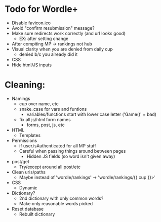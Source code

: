 # Todo for Wordle+

- Disable favicon.ico
- Avoid "confirm resubmission" message?
- Make sure redirects work correctly (and url looks good)
    - EX: after setting change
- After compiting MP -> rankings not hub
- Visual clarity when you are denied from daily cup
    - denied b/c you already did it
- CSS
- Hide html/JS inputs

# Cleaning:
- Namings
    - cup over name, etc
    - snake_case for vars and funtions
        - variables/functions start with lower case letter ('Game()' = bad)
    - fix all js/html form names
        - forms, post, js, etc
- HTML
    - Templates
- Permissions
    - if user.isAuthenticated for all MP stuff
    - Careful when passing things around between pages
        - Hidden JS fields (so word isn't given away)
- post/get
    - Try/except around all post/etc
- Clean urls/paths
    - Maybe instead of 'wordle/rankings' -> 'wordle/rankings/{{ cup }}>'
- CSS
    - Dynamic
- Dictionary?
    - 2nd dictionary with only common words?
    - Make only reasonable words picked
- Reset database
    - Rebuilt dictionary